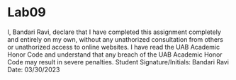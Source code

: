 # Lab09
I, Bandari Ravi, declare that I have completed this assignment completely and entirely on my own, without any unathorized consultation from others or unathorized access to online websites. I have read the UAB Academic Honor Code and understand that any breach of the UAB Academic Honor Code may result in severe penalties.
Student Signature/Initials: Bandari Ravi
Date: 03/30/2023
